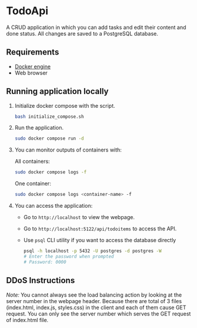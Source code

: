 # TodoApi

A CRUD application in which you can add tasks and edit their content and done status.
All changes are saved to a PostgreSQL database.

## Requirements

* [Docker engine](https://docs.docker.com/engine/install/)
* Web browser

## Running application locally

1. Initialize docker compose with the script.

    ```sh
    bash initialize_compose.sh
    ```

1. Run the application.

    ```sh
    sudo docker compose run -d
    ```

1. You can monitor outputs of containers with:

    All containers:

    ```sh
    sudo docker compose logs -f
    ```

    One container:

    ```sh
    sudo docker compose logs <container-name> -f
    ```

1. You can access the application:

    * Go to `http://localhost` to view the webpage.
    * Go to `http://localhost:5122/api/todoitems` to access the API.
    * Use `psql` CLI utility if you want to access the database directly

        ```sh
        psql -h localhost -p 5432 -U postgres -d postgres -W
        # Enter the password when prompted
        # Password: 0000
        ```

## DDoS Instructions

*Note:* You cannot always see the load balancing action by looking at the server number in the webpage header. Because
there are total of 3 files (index.html, index.js, styles.css) in the client and each of them cause GET request. You can
only see the server number which serves the GET request of index.html file.
